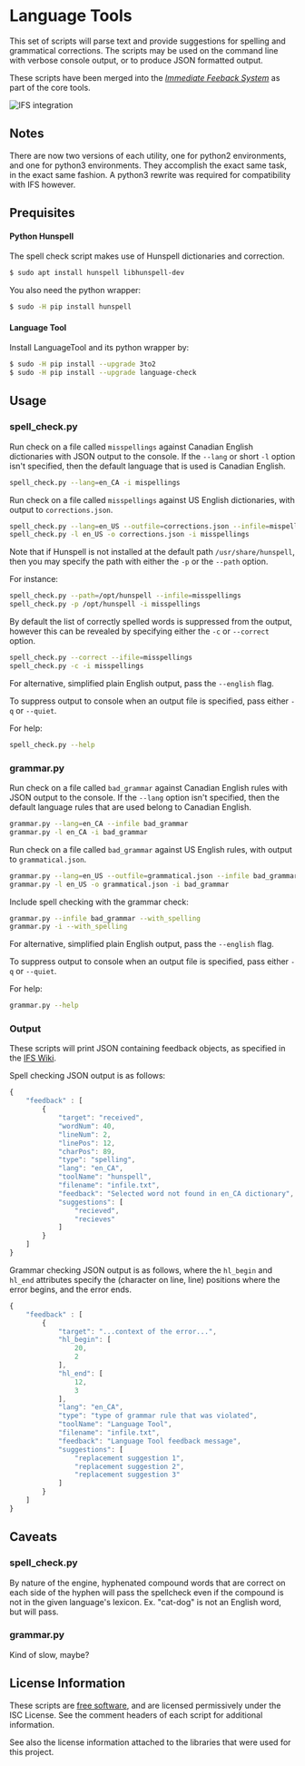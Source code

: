 # Language Tools

This set of scripts will parse text and provide suggestions for spelling
and grammatical corrections. The scripts may be used on the command line with
verbose console output, or to produce JSON formatted output.

These scripts have been merged into the
[_Immediate Feeback System_](https://github.com/ian-james/IFS) as part of the
core tools.

![IFS integration](https://krourke.org/img/lang_tools.png)

## Notes
There are now two versions of each utility, one for python2 environments, and
one for python3 environments. They accomplish the exact same task, in the
exact same fashion. A python3 rewrite was required for compatibility with
IFS however.

## Prequisites

#### Python Hunspell
The spell check script makes use of Hunspell dictionaries and correction.
```sh
$ sudo apt install hunspell libhunspell-dev
```

You also need the python wrapper:
```sh
$ sudo -H pip install hunspell
```

#### Language Tool
Install LanguageTool and its python wrapper by:
```sh
$ sudo -H pip install --upgrade 3to2
$ sudo -H pip install --upgrade language-check
```

## Usage

### spell\_check.py

Run check on a file called `misspellings` against Canadian English
dictionaries with JSON output to the console. If the `--lang` or short `-l`
option isn't specified, then the default language that is used is Canadian
English.
```sh
spell_check.py --lang=en_CA -i mispellings
```

Run check on a file called `misspellings` against US English dictionaries,
with output to `corrections.json`.
```sh
spell_check.py --lang=en_US --outfile=corrections.json --infile=mispellings
spell_check.py -l en_US -o corrections.json -i misspellings
```

Note that if Hunspell is not installed at the default path
`/usr/share/hunspell`, then you may specify the path with either the `-p` or
the  `--path` option.

For instance:
```sh
spell_check.py --path=/opt/hunspell --infile=misspellings
spell_check.py -p /opt/hunspell -i misspellings
```

By default the list of correctly spelled words is suppressed from the output,
however this can be revealed by specifying either the `-c` or `--correct`
option.
```sh
spell_check.py --correct --ifile=misspellings
spell_check.py -c -i misspellings
```

For alternative, simplified plain English output, pass the `--english` flag.

To suppress output to console when an output file is specified, pass either
`-q` or `--quiet`.

For help:
```sh
spell_check.py --help
```

### grammar.py

Run check on a file called `bad_grammar` against Canadian English rules with
JSON output to the console. If the `--lang` option isn't specified, then the
default language rules that are used belong to Canadian English.
```sh
grammar.py --lang=en_CA --infile bad_grammar
grammar.py -l en_CA -i bad_grammar
```

Run check on a file called `bad_grammar` against US English rules, with output
to `grammatical.json`.
```sh
grammar.py --lang=en_US --outfile=grammatical.json --infile bad_grammar
grammar.py -l en_US -o grammatical.json -i bad_grammar
```

Include spell checking with the grammar check:
```sh
grammar.py --infile bad_grammar --with_spelling
grammar.py -i --with_spelling
```

For alternative, simplified plain English output, pass the `--english` flag.

To suppress output to console when an output file is specified, pass either
`-q` or `--quiet`.

For help:
```sh
grammar.py --help
```

### Output
These scripts will print JSON containing feedback objects, as specified in the
[IFS Wiki](https://github.com/ian-james/IFS/wiki).

Spell checking JSON output is as follows:

```javascript
{
    "feedback" : [
        {
            "target": "received",
            "wordNum": 40,
            "lineNum": 2,
            "linePos": 12,
            "charPos": 89,
            "type": "spelling",
            "lang": "en_CA",
            "toolName": "hunspell",
            "filename": "infile.txt",
            "feedback": "Selected word not found in en_CA dictionary",
            "suggestions": [
                "recieved",
                "recieves"
            ]
        }
    ]
}

```

Grammar checking JSON output is as follows, where the `hl_begin` and `hl_end`
attributes specify the (character on line, line) positions where the error
begins, and the error ends.

```javascript
{
    "feedback" : [
        {
            "target": "...context of the error...",
            "hl_begin": [
                20,
                2
            ],
            "hl_end": [
                12,
                3
            ],
            "lang": "en_CA",
            "type": "type of grammar rule that was violated",
            "toolName": "Language Tool",
            "filename": "infile.txt",
            "feedback": "Language Tool feedback message",
            "suggestions": [
                "replacement suggestion 1",
                "replacement suggestion 2",
                "replacement suggestion 3"
            ]
        }
    ]
}

```

## Caveats

### spell\_check.py

By nature of the engine, hyphenated compound words that are correct on each
side of the hyphen will pass the spellcheck even if the compound is not in the
given language's lexicon. Ex. "cat-dog" is not an English word, but will pass.

### grammar.py

Kind of slow, maybe?

## License Information

These scripts are
[free software](https://www.gnu.org/philosophy/free-sw.en.html), and are
licensed permissively under the ISC License. See the comment headers of each
script for additional information.

See also the license information attached to the libraries that were used for
this project.
